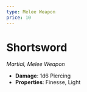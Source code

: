 ```yaml
---
type: Melee Weapon
price: 10
---
```

# Shortsword

*Martial, Melee Weapon*

- **Damage**: 1d6 Piercing
- **Properties**: Finesse, Light


